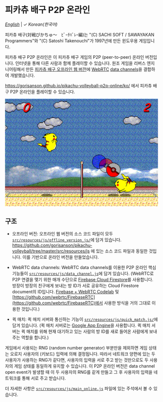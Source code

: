 # 피카츄 배구 P2P 온라인

[_English_](README.md) | _&check;_ _Korean(한국어)_

피카츄 배구(対戦ぴかちゅ～　ﾋﾞｰﾁﾊﾞﾚｰ編)는 "(C) SACHI SOFT / SAWAYAKAN Programmers"와 "(C) Satoshi Takenouchi"가 1997년에 만든 윈도우용 게임입니다.

피카츄 배구 P2P 온라인은 이 피카츄 배구 게임의 P2P (peer-to-peer) 온라인 버전입니다. 인터넷을 통해 다른 사람과 함께 플레이할 수 있습니다. 원조 게임을 리버스 엔지니어링해서 만든 [피카츄 배구 오프라인 웹 버전](https://github.com/gorisanson/pikachu-volleyball)에 [WebRTC](https://webrtc.org/) [data channels](https://webrtc.org/getting-started/data-channels)을 결합하여 개발했습니다.

https://gorisanson.github.io/pikachu-volleyball-p2p-online/ko/ 에서 피카츄 배구 P2P 온라인을 플레이할 수 있습니다.

<img src="src/resources/assets/images/screenshot.png" alt="피카츄 배구 게임 스크린샷" width="648">

## 구조

- 오프라인 버전: 오프라인 웹 버전의 소스 코드 파일이 모두 [`src/resources/js/offline_version_js/`](src/resources/js/offline_version_js)에 담겨 있습니다. https://github.com/gorisanson/pikachu-volleyball/tree/master/src/resources/js 에 있는 소스 코드 파일과 동일한 것입니다. 이를 기반으로 온라인 버전을 만들었습니다.

- WebRTC data channels: WebRTC data channels를 이용한 P2P 온라인 핵심 기능들이 [`src/resources/js/data_channel.js`](src/resources/js/data_channel.js)에 담겨 있습니다. (WebRTC로 P2P 연결을 맺기 위한 매개 수단으로 [Firebase Cloud Firestore](https://firebase.google.com/docs/firestore)를 사용합니다. 방장이 방장의 친구에게 보내는 방 ID가 서로 공유하는 Cloud Firestore document의 ID입니다. [Firebase + WebRTC Codelab](https://webrtc.org/getting-started/firebase-rtc-codelab) 및 [https://github.com/webrtc/FirebaseRTC](https://github.com/webrtc/FirebaseRTC)에서 사용한 방식을 거의 그대로 이용한 것입니다.)

- 퀵 매치: 퀵 매치 서버와 통신하는 기능이 [`src/resources/js/quick_match.js/`](src/resources/js/quick_match.js)에 담겨 있습니다. (퀵 매치 서버로는 [Google App Engine](https://cloud.google.com/appengine)을 사용합니다. 퀵 매치 서버는 퀵 매치를 위해 현재 대기하고 있는 사람의 방 ID를 새로 들어온 사람에게 보내주는 역할을 합니다.)

게임에서 사용되는 RNG (random number generator) 부분만을 제외하면 게임 상태는 오로지 사용자의 (키보드) 입력에 의해 결정됩니다. 따라서 네트워크 양편에 있는 두 사용자가 사용하는 RNG가 같다면, 사용자의 입력을 서로 주고 받는 것만으로도 두 사용자의 게임 상태를 동일하게 유지할 수 있습니다. 이 P2P 온라인 버전은 data channel open event가 발생할 때 이 두 사용자의 RNG를 같게 만들고 그 후 사용자의 입력을 네트워크를 통해 서로 주고 받습니다.

더 자세한 사항은 [`src/resources/js/main_online.js`](src/resources/js/main_online.js) 파일에 있는 주석에서 볼 수 있습니다.
